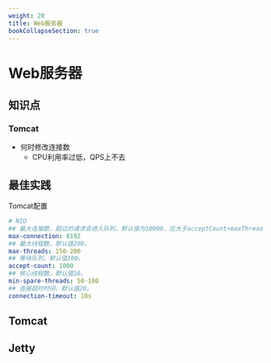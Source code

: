 ```yaml
---
weight: 20
title: Web服务器
bookCollapseSection: true
---
```


# Web服务器

## 知识点

### Tomcat

- 何时修改连接数
  - CPU利用率过低，QPS上不去

## 最佳实践

Tomcat配置

```yml
# NIO
## 最大连接数，超过的请求会进入队列，默认值为10000，应大于acceptCount+maxThreads。
max-connection: 8192
## 最大线程数，默认值200。
max-threads: 150-200
## 等待队列，默认值100。
accept-count: 1000
## 核心线程数，默认值10。
min-spare-threads: 50-100
## 连接超时时间，默认值20。
connection-timeout: 10s
```

## Tomcat



## Jetty

